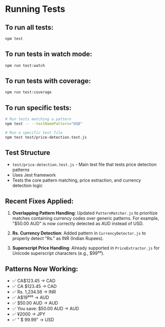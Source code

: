 # Running Tests

## To run all tests:

```bash
npm test
```

## To run tests in watch mode:

```bash
npm run test:watch
```

## To run tests with coverage:

```bash
npm run test:coverage
```

## To run specific tests:

```bash
# Run tests matching a pattern
npm test -- --testNamePattern="USD"

# Run a specific test file
npm test test/price-detection.test.js
```

## Test Structure

- `test/price-detection.test.js` - Main test file that tests price detection patterns
- Uses Jest framework
- Tests the core pattern matching, price extraction, and currency detection logic

## Recent Fixes Applied:

1. **Overlapping Pattern Handling**: Updated `PatternMatcher.js` to prioritize matches containing currency codes over generic patterns. For example, "$50.00 AUD" is now correctly detected as AUD instead of USD.

2. **Rs. Currency Detection**: Added pattern in `CurrencyDetector.js` to properly detect "Rs." as INR (Indian Rupees).

3. **Superscript Price Handling**: Already supported in `PriceExtractor.js` for Unicode superscript characters (e.g., $99⁹⁹).

## Patterns Now Working:

- ✅ CA$123.45 → CAD
- ✅ CA $123.45 → CAD
- ✅ Rs. 1,234.56 → INR
- ✅ A$19⁹⁹⁹ → AUD
- ✅ $50.00 AUD → AUD
- ✅ You save: $50.00 AUD → AUD
- ✅ ¥2000 → JPY
- ✅ " $ 99.99" → USD
